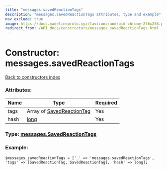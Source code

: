 ```yaml
---
title: "messages.savedReactionTags"
description: "messages.savedReactionTags attributes, type and example"
nav_exclude: true
image: https://docs.madelineproto.xyz/favicons/android-chrome-256x256.png
redirect_from: /API_docs/constructors/messages_savedReactionTags.html
---
```

# Constructor: messages.savedReactionTags  
[Back to constructors index](/API_docs/constructors/index.html)



### Attributes:

| Name     |    Type       | Required |
|----------|---------------|----------|
|tags|Array of [SavedReactionTag](/API_docs/types/SavedReactionTag.html) | Yes|
|hash|[long](/API_docs/types/long.html) | Yes|



### Type: [messages.SavedReactionTags](/API_docs/types/messages.SavedReactionTags.html)


### Example:

```
$messages_savedReactionTags = ['_' => 'messages.savedReactionTags', 'tags' => [SavedReactionTag, SavedReactionTag], 'hash' => long];
```  
